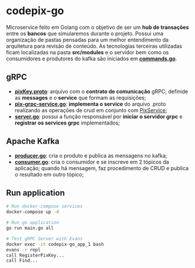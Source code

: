 # codepix-go
Microservice feito em Golang com o objetivo de ser um **hub de transações** entre os **bancos** que simularemos durante o projeto. 
Possui uma organização de pastas pensadas para um melhor entendimento da arquitetura para revisão de conteúdo. As tecnologias terceiras utilizadas ficam localizadas na pasta **src/modules** e o servidor bem como os consumidores e produtores do kafka são iniciados em **[commands.go](https://github.com/VictorMagalhaesSales/microsservices-banks-parent/tree/master/codepix-go/cmd/commands.go)**.

## gRPC
- **[pixKey.proto](https://github.com/VictorMagalhaesSales/microsservices-banks-parent/tree/master/codepix-go/src/modules/grpc/pixkey.proto)**: arquivo com o **contrato de comunicação** gRPC; definide as **messages** e o **service** que formam as requisições;
- **[pix-grpc-service.go](https://github.com/VictorMagalhaesSales/microsservices-banks-parent/tree/master/codepix-go/src/modules/grpc/pix-grpc-service.go)**: **implementa o service** do arquivo .proto realizando as operações de crud em conjunto com [PixService](https://github.com/VictorMagalhaesSales/microsservices-banks-parent/blob/master/codepix-go/src/services/pix-service.go);
- **[server.go](https://github.com/VictorMagalhaesSales/microsservices-banks-parent/tree/master/codepix-go/src/modules/grpc/server.go)**: possui a função responsável por **iniciar o servidor grpc** e **registrar os services grpc** implementados;

## Apache Kafka
- **[producer.go](https://github.com/VictorMagalhaesSales/microsservices-banks-parent/tree/master/codepix-go/src/modules/kafka/producer.go)**: cria o produto e publica as mensagens no kafka;
- **[consumer.go](https://github.com/VictorMagalhaesSales/microsservices-banks-parent/tree/master/codepix-go/src/modules/kafka/consumer.go)**: cria o consumidor e se inscreve em 2 tópicos da aplicação; quando há mensagem, faz procedimento de CRUD e publica o resultado em outro tópico;

## Run application
```sh
# Run docker-compose services
docker-compose up -d

# Run go application
go run main.go all

# Test gRPC Server with Evans
docker exec -it codepix-go_app_1 bash
evans -r repl
call RegisterPixKey...
call Find...
```